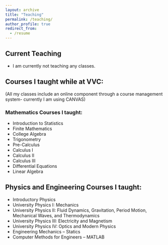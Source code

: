 ```yaml
---
layout: archive
title: "Teaching"
permalink: /teaching/
author_profile: true
redirect_from:
  - /resume
---
```


## Current Teaching 
* I am currently not teaching any classes.
 

## Courses I taught while at VVC:
(All my classes include an online component through a course management system- currently I am using CANVAS)

### Mathematics Courses I taught:
* Introduction to Statistics
* Finite Mathematics
* College Algebra
* Trigonometry
* Pre-Calculus
* Calculus I
* Calculus II
* Calculus III
* Differential Equations
* Linear Algebra

## Physics and Engineering Courses I taught:
* Introductory Physics
* University Physics I: Mechanics
* University Physics II: Fluid Dynamics, Gravitation, Period Motion, Mechanical Waves, and Thermodynamics
* University Physics III: Electricity and Magnetism
* University Physics IV: Optics and Modern Physics
* Engineering Mechanics – Statics
* Computer Methods for Engineers – MATLAB
